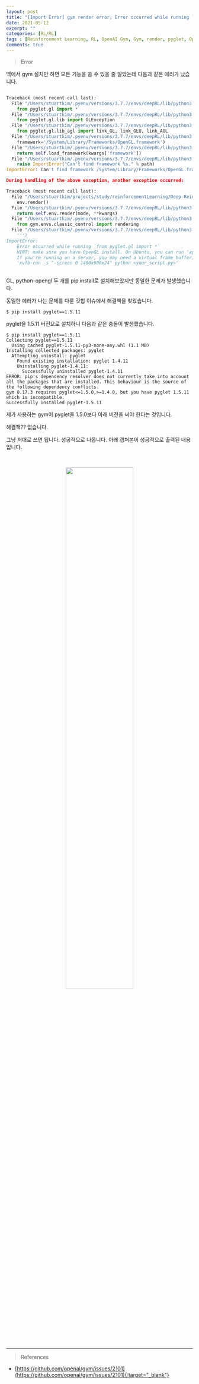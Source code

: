 ```yaml
---
layout: post
title: "[Import Error] gym render error; Error occurred while running `from pyglet.gl import *`"
date: 2021-05-12
excerpt: ""
categories: [RL/RL]
tags : [Reinforcement Learning, RL, OpenAI Gym, Gym, render, pyglet, OpenGL, GL, error]
comments: true
---
```


> <subtitle> Error </subtitle>

맥에서 gym 설치만 하면 모든 기능을 쓸 수 있을 줄 알았는데 다음과 같은 에러가 났습니다.

```python

Traceback (most recent call last):
  File "/Users/stuartkim/.pyenv/versions/3.7.7/envs/deepRL/lib/python3.7/site-packages/gym/envs/classic_control/rendering.py", line 25, in <module>
    from pyglet.gl import *
  File "/Users/stuartkim/.pyenv/versions/3.7.7/envs/deepRL/lib/python3.7/site-packages/pyglet/gl/__init__.py", line 101, in <module>
    from pyglet.gl.lib import GLException
  File "/Users/stuartkim/.pyenv/versions/3.7.7/envs/deepRL/lib/python3.7/site-packages/pyglet/gl/lib.py", line 142, in <module>
    from pyglet.gl.lib_agl import link_GL, link_GLU, link_AGL
  File "/Users/stuartkim/.pyenv/versions/3.7.7/envs/deepRL/lib/python3.7/site-packages/pyglet/gl/lib_agl.py", line 50, in <module>
    framework='/System/Library/Frameworks/OpenGL.framework')
  File "/Users/stuartkim/.pyenv/versions/3.7.7/envs/deepRL/lib/python3.7/site-packages/pyglet/lib.py", line 129, in load_library
    return self.load_framework(kwargs['framework'])
  File "/Users/stuartkim/.pyenv/versions/3.7.7/envs/deepRL/lib/python3.7/site-packages/pyglet/lib.py", line 284, in load_framework
    raise ImportError("Can't find framework %s." % path)
ImportError: Can't find framework /System/Library/Frameworks/OpenGL.framework.

During handling of the above exception, another exception occurred:

Traceback (most recent call last):
  File "/Users/stuartkim/projects/study/reinforcementLearning/Deep-Reinforcement-Learning-Hands-On-Second-Edition/Chapter02/02_cartpole_random.py", line 13, in <module>
    env.render()
  File "/Users/stuartkim/.pyenv/versions/3.7.7/envs/deepRL/lib/python3.7/site-packages/gym/core.py", line 240, in render
    return self.env.render(mode, **kwargs)
  File "/Users/stuartkim/.pyenv/versions/3.7.7/envs/deepRL/lib/python3.7/site-packages/gym/envs/classic_control/cartpole.py", line 174, in render
    from gym.envs.classic_control import rendering
  File "/Users/stuartkim/.pyenv/versions/3.7.7/envs/deepRL/lib/python3.7/site-packages/gym/envs/classic_control/rendering.py", line 32, in <module>
    ''')
ImportError: 
    Error occurred while running `from pyglet.gl import *`
    HINT: make sure you have OpenGL install. On Ubuntu, you can run 'apt-get install python-opengl'.
    If you're running on a server, you may need a virtual frame buffer; something like this should work:
    'xvfb-run -s "-screen 0 1400x900x24" python <your_script.py>'
    
```

GL, python-opengl 두 개를 pip install로 설치해보았지만 동일한 문제가 발생했습니다.

동일한 에러가 나는 문제를 다룬 깃헙 이슈에서 해결책을 찾았습니다. 

```
$ pip install pyglet==1.5.11
```

pyglet을 1.5.11 버전으로 설치하니 다음과 같은 충돌이 발생했습니다.

```
$ pip install pyglet==1.5.11
Collecting pyglet==1.5.11
  Using cached pyglet-1.5.11-py3-none-any.whl (1.1 MB)
Installing collected packages: pyglet
  Attempting uninstall: pyglet
    Found existing installation: pyglet 1.4.11
    Uninstalling pyglet-1.4.11:
      Successfully uninstalled pyglet-1.4.11
ERROR: pip's dependency resolver does not currently take into account all the packages that are installed. This behaviour is the source of the following dependency conflicts.
gym 0.17.3 requires pyglet<=1.5.0,>=1.4.0, but you have pyglet 1.5.11 which is incompatible.
Successfully installed pyglet-1.5.11
```

제가 사용하는 gym이 pyglet을 1.5.0보다 아래 버전을 써야 한다는 것입니다. 

해결책?? 없습니다.

그냥 저대로 쓰면 됩니다. 성공적으로 나옵니다. 아래 캡쳐본이 성공적으로 출력된 내용입니다.


<br><center><img src= "https://liger82.github.io/assets/img/post/20210512-error-pyglet/cartpole.png" width="60%"></center><br>



---

> <subtitle> References </subtitle>

* [https://github.com/openai/gym/issues/2101](https://github.com/openai/gym/issues/2101){:target="_blank"}